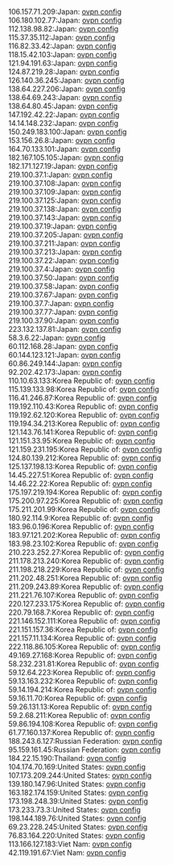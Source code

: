 106.157.71.209:Japan: [ovpn config](vpn/106_157_71_209.ovpn)  
106.180.102.77:Japan: [ovpn config](vpn/106_180_102_77.ovpn)  
112.138.98.82:Japan: [ovpn config](vpn/112_138_98_82.ovpn)  
115.37.35.112:Japan: [ovpn config](vpn/115_37_35_112.ovpn)  
116.82.33.42:Japan: [ovpn config](vpn/116_82_33_42.ovpn)  
118.15.42.103:Japan: [ovpn config](vpn/118_15_42_103.ovpn)  
121.94.191.63:Japan: [ovpn config](vpn/121_94_191_63.ovpn)  
124.87.219.28:Japan: [ovpn config](vpn/124_87_219_28.ovpn)  
126.140.36.245:Japan: [ovpn config](vpn/126_140_36_245.ovpn)  
138.64.227.206:Japan: [ovpn config](vpn/138_64_227_206.ovpn)  
138.64.69.243:Japan: [ovpn config](vpn/138_64_69_243.ovpn)  
138.64.80.45:Japan: [ovpn config](vpn/138_64_80_45.ovpn)  
147.192.42.22:Japan: [ovpn config](vpn/147_192_42_22.ovpn)  
14.14.148.232:Japan: [ovpn config](vpn/14_14_148_232.ovpn)  
150.249.183.100:Japan: [ovpn config](vpn/150_249_183_100.ovpn)  
153.156.26.8:Japan: [ovpn config](vpn/153_156_26_8.ovpn)  
164.70.133.101:Japan: [ovpn config](vpn/164_70_133_101.ovpn)  
182.167.105.105:Japan: [ovpn config](vpn/182_167_105_105.ovpn)  
182.171.127.19:Japan: [ovpn config](vpn/182_171_127_19.ovpn)  
219.100.37.1:Japan: [ovpn config](vpn/219_100_37_1.ovpn)  
219.100.37.108:Japan: [ovpn config](vpn/219_100_37_108.ovpn)  
219.100.37.109:Japan: [ovpn config](vpn/219_100_37_109.ovpn)  
219.100.37.125:Japan: [ovpn config](vpn/219_100_37_125.ovpn)  
219.100.37.138:Japan: [ovpn config](vpn/219_100_37_138.ovpn)  
219.100.37.143:Japan: [ovpn config](vpn/219_100_37_143.ovpn)  
219.100.37.19:Japan: [ovpn config](vpn/219_100_37_19.ovpn)  
219.100.37.205:Japan: [ovpn config](vpn/219_100_37_205.ovpn)  
219.100.37.211:Japan: [ovpn config](vpn/219_100_37_211.ovpn)  
219.100.37.213:Japan: [ovpn config](vpn/219_100_37_213.ovpn)  
219.100.37.22:Japan: [ovpn config](vpn/219_100_37_22.ovpn)  
219.100.37.4:Japan: [ovpn config](vpn/219_100_37_4.ovpn)  
219.100.37.50:Japan: [ovpn config](vpn/219_100_37_50.ovpn)  
219.100.37.58:Japan: [ovpn config](vpn/219_100_37_58.ovpn)  
219.100.37.67:Japan: [ovpn config](vpn/219_100_37_67.ovpn)  
219.100.37.7:Japan: [ovpn config](vpn/219_100_37_7.ovpn)  
219.100.37.77:Japan: [ovpn config](vpn/219_100_37_77.ovpn)  
219.100.37.90:Japan: [ovpn config](vpn/219_100_37_90.ovpn)  
223.132.137.81:Japan: [ovpn config](vpn/223_132_137_81.ovpn)  
58.3.6.22:Japan: [ovpn config](vpn/58_3_6_22.ovpn)  
60.112.168.28:Japan: [ovpn config](vpn/60_112_168_28.ovpn)  
60.144.123.121:Japan: [ovpn config](vpn/60_144_123_121.ovpn)  
60.86.249.144:Japan: [ovpn config](vpn/60_86_249_144.ovpn)  
92.202.42.173:Japan: [ovpn config](vpn/92_202_42_173.ovpn)  
110.10.63.133:Korea Republic of: [ovpn config](vpn/110_10_63_133.ovpn)  
115.139.133.98:Korea Republic of: [ovpn config](vpn/115_139_133_98.ovpn)  
116.41.246.87:Korea Republic of: [ovpn config](vpn/116_41_246_87.ovpn)  
119.192.110.43:Korea Republic of: [ovpn config](vpn/119_192_110_43.ovpn)  
119.192.62.120:Korea Republic of: [ovpn config](vpn/119_192_62_120.ovpn)  
119.194.34.213:Korea Republic of: [ovpn config](vpn/119_194_34_213.ovpn)  
121.143.76.141:Korea Republic of: [ovpn config](vpn/121_143_76_141.ovpn)  
121.151.33.95:Korea Republic of: [ovpn config](vpn/121_151_33_95.ovpn)  
121.159.231.195:Korea Republic of: [ovpn config](vpn/121_159_231_195.ovpn)  
124.80.139.212:Korea Republic of: [ovpn config](vpn/124_80_139_212.ovpn)  
125.137.198.13:Korea Republic of: [ovpn config](vpn/125_137_198_13.ovpn)  
14.45.227.51:Korea Republic of: [ovpn config](vpn/14_45_227_51.ovpn)  
14.46.22.22:Korea Republic of: [ovpn config](vpn/14_46_22_22.ovpn)  
175.197.219.194:Korea Republic of: [ovpn config](vpn/175_197_219_194.ovpn)  
175.200.97.225:Korea Republic of: [ovpn config](vpn/175_200_97_225.ovpn)  
175.211.201.99:Korea Republic of: [ovpn config](vpn/175_211_201_99.ovpn)  
180.92.114.9:Korea Republic of: [ovpn config](vpn/180_92_114_9.ovpn)  
183.96.0.196:Korea Republic of: [ovpn config](vpn/183_96_0_196.ovpn)  
183.97.121.202:Korea Republic of: [ovpn config](vpn/183_97_121_202.ovpn)  
183.98.23.102:Korea Republic of: [ovpn config](vpn/183_98_23_102.ovpn)  
210.223.252.27:Korea Republic of: [ovpn config](vpn/210_223_252_27.ovpn)  
211.178.213.240:Korea Republic of: [ovpn config](vpn/211_178_213_240.ovpn)  
211.198.218.229:Korea Republic of: [ovpn config](vpn/211_198_218_229.ovpn)  
211.202.48.251:Korea Republic of: [ovpn config](vpn/211_202_48_251.ovpn)  
211.209.243.89:Korea Republic of: [ovpn config](vpn/211_209_243_89.ovpn)  
211.221.76.107:Korea Republic of: [ovpn config](vpn/211_221_76_107.ovpn)  
220.127.233.175:Korea Republic of: [ovpn config](vpn/220_127_233_175.ovpn)  
220.79.168.7:Korea Republic of: [ovpn config](vpn/220_79_168_7.ovpn)  
221.146.152.111:Korea Republic of: [ovpn config](vpn/221_146_152_111.ovpn)  
221.151.157.36:Korea Republic of: [ovpn config](vpn/221_151_157_36.ovpn)  
221.157.11.134:Korea Republic of: [ovpn config](vpn/221_157_11_134.ovpn)  
222.118.86.105:Korea Republic of: [ovpn config](vpn/222_118_86_105.ovpn)  
49.169.27.168:Korea Republic of: [ovpn config](vpn/49_169_27_168.ovpn)  
58.232.231.81:Korea Republic of: [ovpn config](vpn/58_232_231_81.ovpn)  
59.12.64.223:Korea Republic of: [ovpn config](vpn/59_12_64_223.ovpn)  
59.13.163.232:Korea Republic of: [ovpn config](vpn/59_13_163_232.ovpn)  
59.14.194.214:Korea Republic of: [ovpn config](vpn/59_14_194_214.ovpn)  
59.16.11.70:Korea Republic of: [ovpn config](vpn/59_16_11_70.ovpn)  
59.26.131.13:Korea Republic of: [ovpn config](vpn/59_26_131_13.ovpn)  
59.2.68.211:Korea Republic of: [ovpn config](vpn/59_2_68_211.ovpn)  
59.86.194.108:Korea Republic of: [ovpn config](vpn/59_86_194_108.ovpn)  
61.77.160.137:Korea Republic of: [ovpn config](vpn/61_77_160_137.ovpn)  
188.243.6.127:Russian Federation: [ovpn config](vpn/188_243_6_127.ovpn)  
95.159.161.45:Russian Federation: [ovpn config](vpn/95_159_161_45.ovpn)  
184.22.15.190:Thailand: [ovpn config](vpn/184_22_15_190.ovpn)  
104.174.70.169:United States: [ovpn config](vpn/104_174_70_169.ovpn)  
107.173.209.244:United States: [ovpn config](vpn/107_173_209_244.ovpn)  
139.180.147.96:United States: [ovpn config](vpn/139_180_147_96.ovpn)  
163.182.174.159:United States: [ovpn config](vpn/163_182_174_159.ovpn)  
173.198.248.39:United States: [ovpn config](vpn/173_198_248_39.ovpn)  
173.233.73.3:United States: [ovpn config](vpn/173_233_73_3.ovpn)  
198.144.189.76:United States: [ovpn config](vpn/198_144_189_76.ovpn)  
69.23.228.245:United States: [ovpn config](vpn/69_23_228_245.ovpn)  
76.83.164.220:United States: [ovpn config](vpn/76_83_164_220.ovpn)  
113.166.127.183:Viet Nam: [ovpn config](vpn/113_166_127_183.ovpn)  
42.119.191.67:Viet Nam: [ovpn config](vpn/42_119_191_67.ovpn)  
